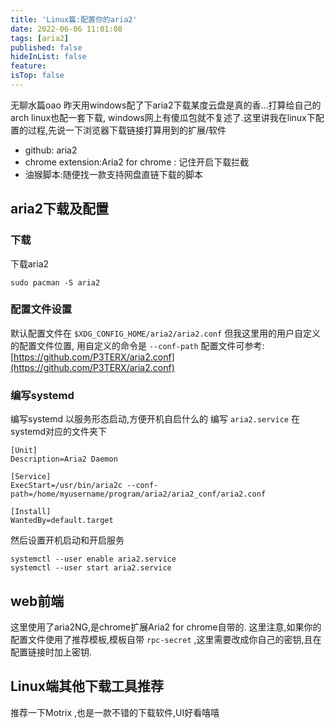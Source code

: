 ```yaml
---
title: 'Linux篇:配置你的aria2'
date: 2022-06-06 11:01:08
tags: [aria2]
published: false
hideInList: false
feature: 
isTop: false
---
```

无聊水篇oao
昨天用windows配了下aria2下载某度云盘是真的香...打算给自己的arch linux也配一套下载, windows网上有傻瓜包就不复述了.这里讲我在linux下配置的过程,先说一下浏览器下载链接打算用到的扩展/软件

- github: aria2
- chrome extension:Aria2 for chrome : 记住开启下载拦截
- 油猴脚本:随便找一款支持网盘直链下载的脚本




## aria2下载及配置
### 下载

下载aria2
```shell
sudo pacman -S aria2
```

### 配置文件设置

默认配置文件在 `$XDG_CONFIG_HOME/aria2/aria2.conf` 但我这里用的用户自定义的配置文件位置,
用自定义的命令是 `--conf-path` 
配置文件可参考:[https://github.com/P3TERX/aria2.conf](https://github.com/P3TERX/aria2.conf)


### 编写systemd
编写systemd 以服务形态启动,方便开机自启什么的
编写 `aria2.service` 在systemd对应的文件夹下
```shell
[Unit]
Description=Aria2 Daemon

[Service]
ExecStart=/usr/bin/aria2c --conf-path=/home/myusername/program/aria2/aria2_conf/aria2.conf

[Install]
WantedBy=default.target
```

然后设置开机启动和开启服务
```shell
systemctl --user enable aria2.service
systemctl --user start aria2.service
```

## web前端
这里使用了aria2NG,是chrome扩展Aria2 for chrome自带的.
这里注意,如果你的配置文件使用了推荐模板,模板自带 `rpc-secret` ,这里需要改成你自己的密钥,且在配置链接时加上密钥.

## Linux端其他下载工具推荐

推荐一下Motrix ,也是一款不错的下载软件,UI好看嘻嘻

